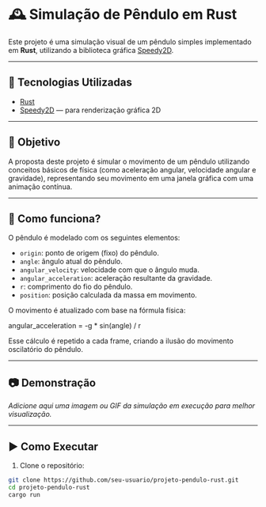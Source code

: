 # 🕰️ Simulação de Pêndulo em Rust

Este projeto é uma simulação visual de um pêndulo simples implementado em **Rust**, utilizando a biblioteca gráfica [Speedy2D](https://github.com/QuantumBadger/Speedy2D).

---

## 🚀 Tecnologias Utilizadas

- [Rust](https://www.rust-lang.org/)
- [Speedy2D](https://github.com/QuantumBadger/Speedy2D) — para renderização gráfica 2D

---

## 🎯 Objetivo

A proposta deste projeto é simular o movimento de um pêndulo utilizando conceitos básicos de física (como aceleração angular, velocidade angular e gravidade), representando seu movimento em uma janela gráfica com uma animação contínua.

---

## 🧠 Como funciona?

O pêndulo é modelado com os seguintes elementos:

- `origin`: ponto de origem (fixo) do pêndulo.
- `angle`: ângulo atual do pêndulo.
- `angular_velocity`: velocidade com que o ângulo muda.
- `angular_acceleration`: aceleração resultante da gravidade.
- `r`: comprimento do fio do pêndulo.
- `position`: posição calculada da massa em movimento.

O movimento é atualizado com base na fórmula física:

angular_acceleration = -g * sin(angle) / r

Esse cálculo é repetido a cada frame, criando a ilusão do movimento oscilatório do pêndulo.

---

## 📷 Demonstração

*Adicione aqui uma imagem ou GIF da simulação em execução para melhor visualização.*

---

## ▶️ Como Executar

1. Clone o repositório:

```bash
git clone https://github.com/seu-usuario/projeto-pendulo-rust.git
cd projeto-pendulo-rust
cargo run
